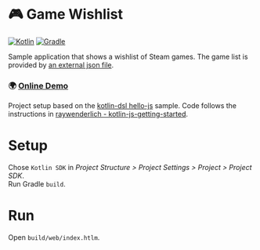 # 🎮 Game Wishlist
[![Kotlin](https://img.shields.io/badge/Kotlin-1.6.10-blue.svg?style=flat&logo=kotlin&logoColor=white)](http://kotlinlang.org)
[![Gradle](https://img.shields.io/badge/Gradle-7.0.2-5AD6AB.svg?style=flat&logo=Gradle&logoColor=white)](http://kotlinlang.org)

Sample application that shows a wishlist of Steam games. The game list is provided by 
[an external json file](https://gist.githubusercontent.com/TobseF/3df84e7705563f23608c180bdcbd0294/raw/64bcd2af6eec9d695781d3578923a09f6563b71b/game_wishlist.json).

### 🌍 [Online Demo](https://tobsef.github.io/KotlinJsGameWishlist/)

Project setup based on the 
[kotlin-dsl hello-js]([https://github.com/gradle/kotlin-dsl/tree/master/samples/hello-js) sample.
Code follows the instructions in [raywenderlich - kotlin-js-getting-started](https://www.raywenderlich.com/201669-web-app-with-kotlin-js-getting-started).

# Setup
Chose `Kotlin SDK` in _Project Structure > Project Settings > Project > Project SDK_.  
Run Gradle `build`.

# Run
Open `build/web/index.htlm`.
